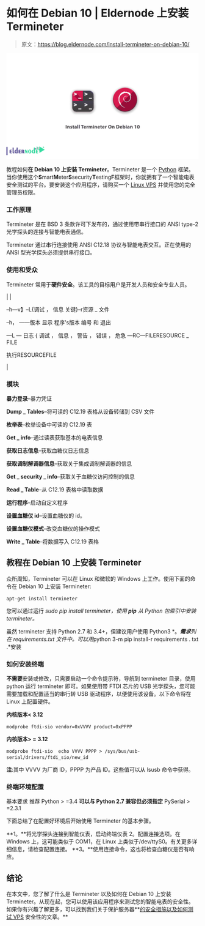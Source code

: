 # 如何在 Debian 10 | Eldernode 上安装 Termineter

> 原文：<https://blog.eldernode.com/install-termineter-on-debian-10/>

![Install Termineter On Debian 10](img/b9f26e0c9377c7418443af057785f510.png)

教程如何**在 Debian 10 上安装 Termineter**。Termineter 是一个 [Python](https://www.python.org/) 框架。当你使用这个**S**mart**M**eter**S**security**T**esting**F**框架时，你就拥有了一个智能电表安全测试的平台。要安装这个应用程序，请购买一个 [Linux VPS](https://eldernode.com/linux-vps/) 并使用您的完全管理员权限。

### 工作原理

Termineter 是在 BSD 3 条款许可下发布的，通过使用带串行接口的 ANSI type-2 光学探头的连接与智能电表通信。

Termineter 通过串行连接使用 ANSI C12.18 协议与智能电表交互。正在使用的 ANSI 型光学探头必须提供串行接口。

### 使用和受众

Termineter 常用于**硬件安全**。该工具的目标用户是开发人员和安全专业人员。

|  | 

–h––v】–L{调试 ， 信息 关键}–r资源 _ 文件

–h，  ——版本 显示 程序’s版本 编号 和 退出

—L  — 日志 { 调试 ， 信息 ， 警告 ， 错误 ， 危急 —RC—FILERESOURCE _ FILE

执行RESOURCEFILE

 |

### 模块

**暴力登录**–暴力凭证

**Dump _ Tables**–将可读的 C12.19 表格从设备转储到 CSV 文件

**枚举表**–枚举设备中可读的 C12.19 表

**Get _ info**–通过读表获取基本的电表信息

**获取日志信息**–获取血糖仪日志信息

**获取调制解调器信息**–获取关于集成调制解调器的信息

**Get _ security _ info**–获取关于血糖仪访问控制的信息

**Read _ Table**–从 C12.19 表格中读取数据

**运行程序**–启动自定义程序

**设置血糖仪 id**–设置血糖仪的 id。

**设置血糖仪模式**–改变血糖仪的操作模式

**Write _ Table**–将数据写入 C12.19 表格

## 教程在 Debian 10 上安装 Termineter

众所周知，Termineter 可以在 Linux 和微软的 Windows 上工作。使用下面的命令在 Debian 10 上安装 Termineter:

```
apt-get install termineter
```

您可以通过运行 *sudo pip install termineter，使用 **pip** 从 Python 包索引中安装 termineter。*

虽然 termineter 支持 Python 2.7 和 3.4+，但建议用户使用 Python3 *。***需求**列在 requirements.txt 文件中。可以用*python 3-m pip install-r requirements . txt .*安装

### 如何安装终端

**不需要**安装或修改，只需要启动一个命令提示符，导航到 termineter 目录，使用 python 运行 termineter 即可。如果使用带 FTDI 芯片的 USB 光学探头，您可能需要加载和配置适当的串行转 USB 驱动程序，以便使用该设备。以下命令将在 Linux 上配置硬件。

**内核版本< 3.12**

```
modprobe ftdi-sio vendor=0xVVVV product=0xPPPP
```

**内核版本> = 3.12**

```
modprobe ftdi-sio  echo VVVV PPPP > /sys/bus/usb-serial/drivers/ftdi_sio/new_id
```

**注**:其中 VVVV 为厂商 ID，PPPP 为产品 ID。这些值可以从 lsusb 命令中获得。

### 终端环境配置

基本要求
推荐 Python > =3.4 **可以与 Python 2.7 兼容但必须指定**
PySerial > =2.3.1

下面总结了在配置好环境后开始使用 Termineter 的基本步骤。

**1。**将光学探头连接到智能仪表，启动终端仪表
2。配置连接选项。在 Windows 上，这可能类似于 COM1，在 Linux 上类似于/dev/ttyS0。有关更多详细信息，请检查配置连接。
**3。**使用连接命令，这也将检查血糖仪是否有响应。

## 结论

在本文中，您了解了什么是 Termineter 以及如何在 Debian 10 上安装 Termineter。从现在起，您可以使用该应用程序来测试您的智能电表的安全性。如果你有兴趣了解更多，可以找到我们关于保护服务器**[的](https://blog.eldernode.com/how-to-test-security-of-vps/)[安全措施以及如何测试 VPS](https://blog.eldernode.com/security-measures-to-protect-the-server/) 安全性的文章。**